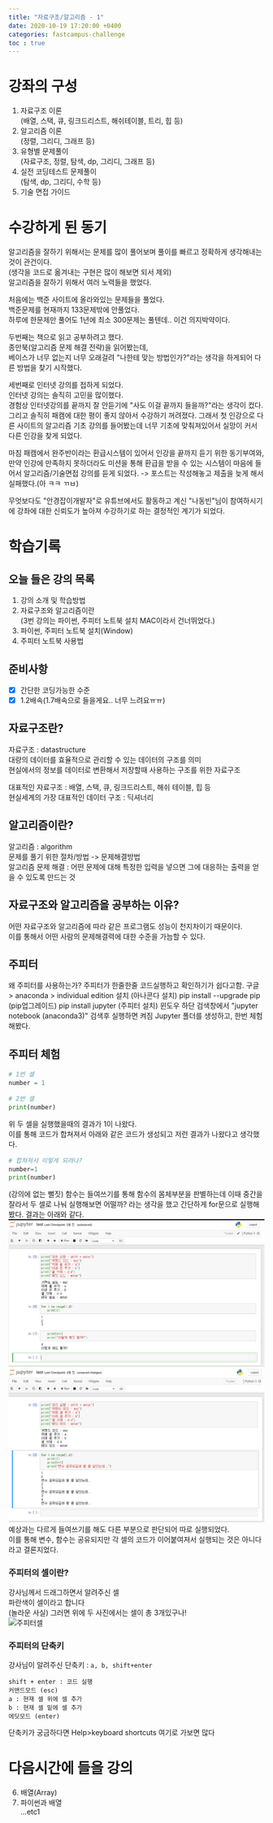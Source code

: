 ```yaml
---
title: "자료구조/알고리즘 - 1"
date: 2020-10-19 17:20:00 +0400
categories: fastcampus-challenge 
toc : true
---
```

# 강좌의 구성

1. 자료구조 이론  
    (배열, 스택, 큐, 링크드리스트, 해쉬테이블, 트리, 힙 등)
2. 알고리즘 이론  
    (정렬, 그리디, 그래프 등)
3. 유형별 문제풀이  
    (자료구조, 정렬, 탐색, dp, 그리디, 그래프 등)
4. 실전 코딩테스트 문제풀이  
    (탐색, dp, 그리디, 수학 등)
5. 기술 면접 가이드

# 수강하게 된 동기

알고리즘을 잘하기 위해서는 문제를 많이 풀어보며 풀이를 빠르고 정확하게 생각해내는 것이 관건이다.  
(생각을 코드로 옮겨내는 구현은 많이 해보면 되서 제외)  
알고리즘을 잘하기 위해서 여러 노력들을 했었다. 

처음에는 백준 사이트에 올라와있는 문제들을 풀었다.  
백준문제를 현재까지 133문제밖에 안풀었다.  
하루에 한문제만 풀어도 1년에 최소 300문제는 풀텐데.. 이건 의지박약이다.

두번째는 책으로 읽고 공부하려고 했다.  
종만북(알고리즘 문제 해결 전략)을 읽어봤는데,  
베이스가 너무 없는지 너무 오래걸려 "나한테 맞는 방법인가?"라는 생각을 하게되어 다른 방법을 찾기 시작했다.

세번째로 인터넷 강의를 접하게 되었다.  
인터넷 강의는 솔직히 고민을 많이했다.  
경험상 인터넷강의를 끝까지 잘 안듣기에 "사도 이걸 끝까지 들을까?"라는 생각이 컸다.
그리고 솔직히 패캠에 대한 평이 좋지 않아서 수강하기 꺼려졌다.
그래서 첫 인강으로 다른 사이트의 알고리즘 기초 강의를 들어봤는데 너무 기초에 맞춰져있어서 실망이 커서 다른 인강을 찾게 되었다.  

마침 패캠에서 완주반이라는 환급시스템이 있어서 인강을 끝까지 듣기 위한 동기부여와,  
만약 인강에 만족하지 못하더라도 미션을 통해 환급을 받을 수 있는 시스템이 마음에 들어서 알고리즘/기술면접 강의를 듣게 되었다.
-> 포스트는 작성해놓고 제출을 늦게 해서 실패했다.(아 ㅋㅋ ㄲㅂ)

무엇보다도 "안경잡이개발자"로 유튜브에서도 활동하고 계신 "나동빈"님이 참여하시기에 강좌에 대한 신뢰도가 높아져 수강하기로 하는 결정적인 계기가 되었다.

# 학습기록
## 오늘 들은 강의 목록
1. 강의 소개 및 학습방법
2. 자료구조와 알고리즘이란  
(3번 강의는 파이썬, 주피터 노트북 설치 MAC이라서 건너뛰었다.)
4. 파이썬, 주피터 노트북 설치(Window)
5. 주피터 노트북 사용법

## 준비사항
- [x] 간단한 코딩가능한 수준
- [x] 1.2배속(1.7배속으로 들을게요.. 너무 느려요ㅠㅠ)

## 자료구조란?
자료구조 : datastructure  
대량의 데이터를 효율적으로 관리할 수 있는 데이터의 구조를 의미  
현실에서의 정보를 데이터로 변환해서 저장할때 사용하는 구조를 위한 자료구조  

대표적인 자료구조 : 배열, 스택, 큐, 링크드리스트, 해쉬 테이블, 힙 등  
현실세계의 가장 대표적인 데이터 구조 : 딕셔너리

## 알고리즘이란?
알고리즘 : algorithm  
문제를 풀기 위한 절차/방법 -> 문제해결방법  
알고리즘 문제 해결 : 어떤 문제에 대해 특정한 입력을 넣으면 그에 대응하는 출력을 얻을 수 있도록 만드는 것  

## 자료구조와 알고리즘을 공부하는 이유?
어떤 자료구조와 알고리즘에 따라 같은 프로그램도 성능이 천지차이기 때문이다.  
이를 통해서 어떤 사람의 문제해결력에 대한 수준을 가늠할 수 있다.  

## 주피터
왜 주피터를 사용하는가? 주피터가 한줄한줄 코드실행하고 확인하기가 쉽다고함.
구글 > anaconda > individual edition 설치  (아나콘다 설치)
pip install --upgrade pip (pip업그레이드)
pip install jupyter (주피터 설치)
윈도우 하단 검색창에서 "jupyter notebook (anaconda3)" 검색후 실행하면 켜짐
Jupyter 폴더를 생성하고, 한번 체험해봤다.

## 주피터 체험
```py
# 1번 셀
number = 1
```
```py
# 2번 셀
print(number)
```
위 두 셀을 실행했을때의 결과가 1이 나왔다.  
이를 통해 코드가 합쳐져서 아래와 같은 코드가 생성되고 저런 결과가 나왔다고 생각했다.
```py
# 합쳐져서 이렇게 되려나?
number=1
print(number)
```
(강의에 없는 뻘짓)
함수는 들여쓰기를 통해 함수의 몸체부분을 판별하는데 이때 중간을 잘라서 두 셀로 나눠 실행해보면 어떨까? 라는 생각을 했고 간단하게 for문으로 실행해봤다.
결과는 아래와 같다.
![실행후](/assets/images/fastchallenge/day1/동시실행후.PNG)  
![예상결과](/assets/images/fastchallenge/day1/예상결과.PNG)  
예상과는 다르게 들여쓰기를 해도 다른 부분으로 판단되어 따로 실행되었다.  
이를 통해 변수, 함수는 공유되지만 각 셀의 코드가 이어붙여져서 실행되는 것은 아니다라고 결론지었다.

### 주피터의 셀이란?
강사님께서 드래그하면서 알려주신 셀  
파란색이 셀이라고 합니다  
(놀라운 사실) 그러면 위에 두 사진에서는 셀이 총 3개있구나!  
![주피터셀](/assets/images/fastchallenge/day1/셀.PNG)  

### 주피터의 단축키
강사님이 알려주신 단축키 : ```a, b, shift+enter```
```
shift + enter : 코드 실행
커맨드모드 (esc)
a : 현재 셀 위에 셀 추가
b : 현재 셀 밑에 셀 추가
에딧모드 (enter)
```
단축키가 궁금하다면 Help>keyboard shortcuts 여기로 가보면 많다

# 다음시간에 들을 강의
6. 배열(Array)  
7. 파이썬과 배열  
...etc1